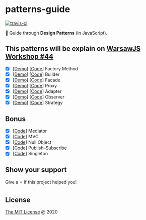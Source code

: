 # patterns-guide

[![travis-ci](https://api.travis-ci.org/piecioshka/patterns-guide.svg?branch=master)](https://travis-ci.org/piecioshka/patterns-guide)

📘 Guide through **Design Patterns** (in JavaScript).

## This patterns will be explain on&nbsp;[WarsawJS Workshop #44](https://app.evenea.pl/event/warsawjs-workshop-44)

* [x] [<a href="demo/factory-method/">Demo</a>] [[Code][factory-method]] Factory Method
* [x] [<a href="demo/builder/">Demo</a>] [[Code][builder]] Builder
* [x] [<a href="demo/facade/">Demo</a>] [[Code][facade]] Facade
* [x] [<a href="demo/proxy/">Demo</a>] [[Code][proxy]] Proxy
* [x] [<a href="demo/adapter/">Demo</a>] [[Code][adapter]] Adapter
* [x] [<a href="demo/observer/">Demo</a>] [[Code][observer]] Observer
* [x] [<a href="demo/strategy/">Demo</a>] [[Code][strategy]] Strategy

## Bonus

* [x] [[Code][mediator]] Mediator
* [x] [[Code][mvc]] MVC
* [x] [[Code][null-object]] Null Object
* [x] [[Code][pubsub]] Publish–Subscribe
* [x] [[Code][singleton]] Singleton

[factory-method]: https://github.com/piecioshka/patterns-guide/tree/master/demo/factory-method
[builder]: https://github.com/piecioshka/patterns-guide/tree/master/demo/builder
[facade]: https://github.com/piecioshka/patterns-guide/tree/master/demo/facade
[proxy]: https://github.com/piecioshka/patterns-guide/tree/master/demo/proxy
[adapter]: https://github.com/piecioshka/patterns-guide/tree/master/demo/adapter
[observer]: https://github.com/piecioshka/patterns-guide/tree/master/demo/observer
[strategy]: https://github.com/piecioshka/patterns-guide/tree/master/demo/strategy
[mediator]: https://github.com/piecioshka/patterns-guide/tree/master/demo/mediator
[mvc]: https://github.com/piecioshka/patterns-guide/tree/master/demo/mvc
[null-object]: https://github.com/piecioshka/patterns-guide/tree/master/demo/null
[pubsub]: https://github.com/piecioshka/patterns-guide/tree/master/demo/pubsub
[singleton]: https://github.com/piecioshka/patterns-guide/tree/master/demo/singleton

## Show your support

Give a ⭐️ if this project helped you!

## License

[The MIT License](http://piecioshka.mit-license.org) @ 2020
